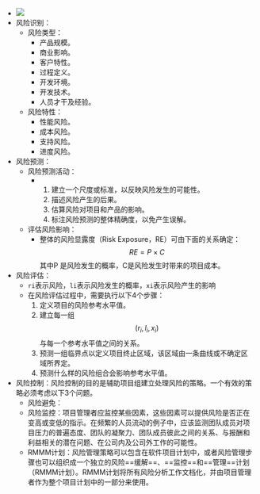 - ![](http://www.plantuml.com/plantuml/svg/SoWkIImgoStCIybDBE3Yqb9ukRZlvSoLpzSjV3wXZKjBArxXvSATpsUlWmY31PvrDJoRinv9uEdKjYSxPi45G28xcfxEsOKiydpjjETJboABl9pIy7JAEXGrO4jHr2ngURvkEbJ48HNeIAX30G00)
- 风险识别：
	- 风险类型：
		- 产品规模。
		- 商业影响。
		- 客户特性。
		- 过程定义。
		- 开发环境。
		- 开发技术。
		- 人员才干及经验。
	- 风险特性：
		- 性能风险。
		- 成本风险。
		- 支持风险。
		- 进度风险。
- 风险预测：
	- 风险预测活动：
		- 1. 建立一个尺度或标准，以反映风险发生的可能性。
		  2. 描述风险产生的后果。
		  3. 估算风险对项目和产品的影响。
		  4. 标注风险预测的整体精确度，以免产生误解。
	- 评估风险影响：
		- 整体的风险显露度（Risk Exposure，RE）可由下面的关系确定：
		  $$
		  RE = P \times C
		  $$
		  其中P 是风险发生的概率，C是风险发生时带来的项目成本。
- 风险评估：
	- `ri`表示风险，`li`表示风险发生的概率，`xi`表示风险产生的影响
	- 在风险评估过程中，需要执行以下4个步骤：
	  1. 定义项目的风险参考水平值。
	  2. 建立每一组 $$(r_i,l_i,x_i)$$ 与每一个参考水平值之间的关系。
	  3. 预测一组临界点以定义项目终止区域，该区域由一条曲线或不确定区域所界定。
	  4. 预测什么样的风险组合会影响参考水平值。
- 风险控制：风险控制的目的是辅助项目组建立处理风险的策略。一个有效的策略必须考虑以下3个问题。
	- 风险避免：
	- 风险监控：项目管理者应监控某些因素，这些因素可以提供风险是否正在变高或变低的指示。在频繁的人员流动的例子中，应该监测团队成员对项目压力的普遍态度、团队的凝聚力、团队成员彼此之间的关系、与报酬和利益相关的潜在问题、在公司内及公司外工作的可能性。
	- RMMM计划：风险管理策略可以包含在软件项目计划中，或者风险管理步骤也可以组织成一个独立的风险==缓解==、==监控==和==管理==计划（RMMM计划）。RMMM计划将所有风险分析工作文档化，并由项目管理者作为整个项目计划中的一部分来使用。